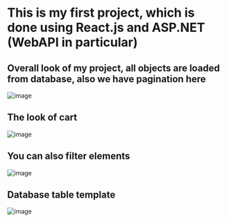# This is my first project, which is done using React.js and ASP.NET (WebAPI in particular)
## Overall look of my project, all objects are loaded from database, also we have pagination here
![image](https://github.com/user-attachments/assets/4ba499ac-f074-4da8-803d-b4a0fc8d0dda)
## The look of cart
![image](https://github.com/user-attachments/assets/85db5807-1c1e-43c0-9ff1-22f974cf65ca)
## You can also filter elements
![image](https://github.com/user-attachments/assets/25bb2268-2e22-45a8-8e40-5cbcac274bee)
## Database table template
![image](https://github.com/user-attachments/assets/c780d81d-0184-4d8e-a87f-b9ecb3797c29)

